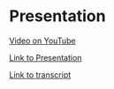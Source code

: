 # Presentation

[Video on YouTube](https://www.youtube.com/watch?v=jYyijnw08sU&feature=youtu.be)

[Link to Presentation](https://smarrti.github.io/rs-presentation/index.html#/)

[Link to transcript](https://github.com/Smarrti/rs-presentation/blob/master/Text.txt)